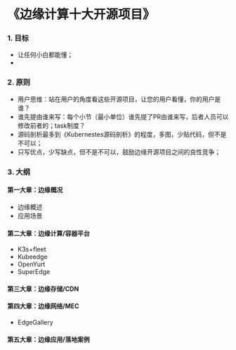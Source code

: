 # 《边缘计算十大开源项目》

### 1. 目标

* 让任何小白都能懂；
* 
### 2. 原则

* 用户思维：站在用户的角度看这些开源项目，让您的用户看懂，你的用户是谁？
* 谁先提由谁来写：每个小节（最小单位）谁先提了PR由谁来写，后者人员可以修改前者的；task制度？
* 源码剖析最多到《Kubernestes源码剖析》的程度，多图，少贴代码，但不是不可以；
* 只写优点，少写缺点，但不是不可以，鼓励边缘开源项目之间的良性竞争；

### 3. 大纲

#### 第一大章：边缘概况

* 边缘概述
* 应用场景

#### 第二大章：边缘计算/容器平台

* K3s+fleet
* Kubeedge
* OpenYurt
* SuperEdge

#### 第三大章：边缘存储/CDN

#### 第四大章：边缘网络/MEC

* EdgeGallery

#### 第五大章：边缘应用/落地案例





